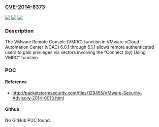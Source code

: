 ### [CVE-2014-8373](https://cve.mitre.org/cgi-bin/cvename.cgi?name=CVE-2014-8373)
![](https://img.shields.io/static/v1?label=Product&message=n%2Fa&color=blue)
![](https://img.shields.io/static/v1?label=Version&message=n%2Fa&color=blue)
![](https://img.shields.io/static/v1?label=Vulnerability&message=n%2Fa&color=brighgreen)

### Description

The VMware Remote Console (VMRC) function in VMware vCloud Automation Center (vCAC) 6.0.1 through 6.1.1 allows remote authenticated users to gain privileges via vectors involving the "Connect (by) Using VMRC" function.

### POC

#### Reference
- http://packetstormsecurity.com/files/129455/VMware-Security-Advisory-2014-0013.html

#### Github
No GitHub POC found.

